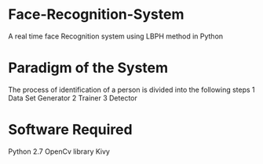 # Face-Recognition-System
A real time face Recognition system using LBPH method in Python
# Paradigm of the System
The process of identification of a person is divided into the following steps 
1 Data Set Generator
2 Trainer 
3 Detector
# Software Required
Python 2.7
OpenCv library
Kivy
